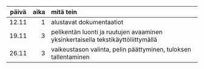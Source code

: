 päivä | aika | mitä tein
:----:|-----:|:---------
12.11 | 1    | alustavat dokumentaatiot
19.11 | 3    | pelikentän luonti ja ruutujen avaaminen yksinkertaisella tekstikäyttöliittymällä
26.11 | 3    | vaikeustason valinta, pelin päättyminen, tuloksen tallentaminen
